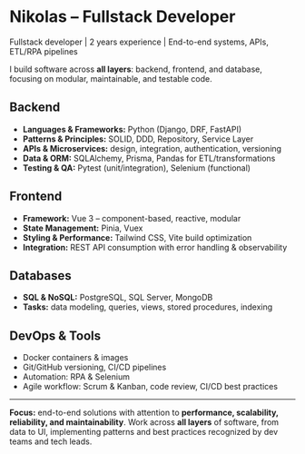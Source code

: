 # Nikolas – Fullstack Developer

Fullstack developer | 2 years experience | End-to-end systems, APIs, ETL/RPA pipelines

I build software across **all layers**: backend, frontend, and database, focusing on modular, maintainable, and testable code.

## Backend
- **Languages & Frameworks:** Python (Django, DRF, FastAPI)  
- **Patterns & Principles:** SOLID, DDD, Repository, Service Layer  
- **APIs & Microservices:** design, integration, authentication, versioning  
- **Data & ORM:** SQLAlchemy, Prisma, Pandas for ETL/transformations  
- **Testing & QA:** Pytest (unit/integration), Selenium (functional)

## Frontend
- **Framework:** Vue 3 – component-based, reactive, modular  
- **State Management:** Pinia, Vuex  
- **Styling & Performance:** Tailwind CSS, Vite build optimization  
- **Integration:** REST API consumption with error handling & observability  

## Databases
- **SQL & NoSQL:** PostgreSQL, SQL Server, MongoDB  
- **Tasks:** data modeling, queries, views, stored procedures, indexing

## DevOps & Tools
- Docker containers & images  
- Git/GitHub versioning, CI/CD pipelines  
- Automation: RPA & Selenium  
- Agile workflow: Scrum & Kanban, code review, CI/CD best practices

---

**Focus:** end-to-end solutions with attention to **performance, scalability, reliability, and maintainability**. Work across **all layers** of software, from data to UI, implementing patterns and best practices recognized by dev teams and tech leads.
